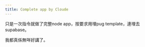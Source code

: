 ```yaml
---
title: Complete app by Cloude
---
```


只是一次指令就做了完整node app，按要求用埋pug template，連埋去 supabase。

我都真係無咩好講了。
